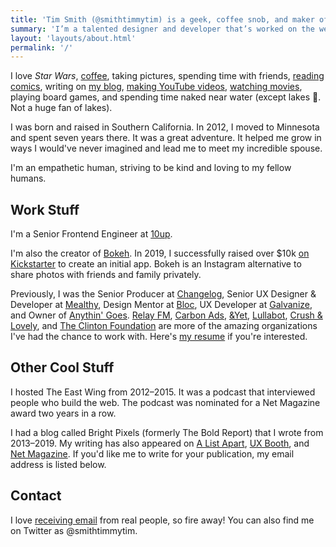 ```yaml
---
title: 'Tim Smith (@smithtimmytim) is a geek, coffee snob, and maker of stuff'
summary: 'I’m a talented designer and developer that’s worked on the web for over ten years building thoughtful, intuitive, and inclusive user experiences in Oceanside, CA.'
layout: 'layouts/about.html'
permalink: '/'
---
```

I love *Star Wars*, [coffee](https://youtu.be/sNlf_SLh_v4), taking pictures, spending time with friends, [reading comics](https://leagueofcomicgeeks.com/profile/smithtimmytim), writing on [my blog](https://timmmmy.blog/), [making YouTube videos](https://www.youtube.com/smithtimmytim), [watching movies](https://letterboxd.com/ttimsmith/), playing board games, and spending time naked near water (except lakes 🤮. Not a huge fan of lakes).

I was born and raised in Southern California. In 2012, I moved to Minnesota and spent seven years there. It was a great adventure. It helped me grow in ways I would've never imagined and lead me to meet my incredible spouse.

I'm an empathetic human, striving to be kind and loving to my fellow humans.

## Work Stuff

I'm a Senior Frontend Engineer at [10up](https://10up.com/).

I'm also the creator of [Bokeh](https://bokeh.pics/). In 2019, I successfully raised over $10k [on Kickstarter](https://www.kickstarter.com/projects/timothybsmith/bokeh-private-independent-and-user-funded-photo-sh/description) to create an initial app. Bokeh is an Instagram alternative to share photos with friends and family privately.

Previously, I was the Senior Producer at [Changelog](https://changelog.com/), Senior UX Designer & Developer at [Mealthy](https://mealthy.com/), Design Mentor at [Bloc](https://www.bloc.io/), UX Developer at [Galvanize](https://www.wegalvanize.com/), and Owner of [Anythin' Goes](https://anythingoes.net/). [Relay FM](https://www.relay.fm/), [Carbon Ads](https://carbonads.net/), [&Yet](https://andyet.com/), [Lullabot](https://www.lullabot.com/), [Crush & Lovely](https://crushlovely.com/), and [The Clinton Foundation](https://www.clintonfoundation.org/) are more of the amazing organizations I've had the chance to work with. Here's [my resume](/files/timsmith-resume.pdf) if you're interested.

## Other Cool Stuff

I hosted The East Wing from 2012–2015. It was a podcast that interviewed people who build the web. The podcast was nominated for a Net Magazine award two years in a row.

I had a blog called Bright Pixels (formerly The Bold Report) that I wrote from 2013–2019. My writing has also appeared on [A List Apart](https://alistapart.com/blog/post/organize-that-sass/), [UX Booth](https://www.uxbooth.com/articles/consistency-key-to-a-better-user-experience/), and [Net Magazine](https://www.creativebloq.com/how-to/create-a-responsive-layout-with-css-grid). If you'd like me to write for your publication, my email address is listed below.

## Contact

I love [receiving email](mailto:tim@smithtimmytim.com) from real people, so fire away! You can also find me on Twitter as @smithtimmytim.
